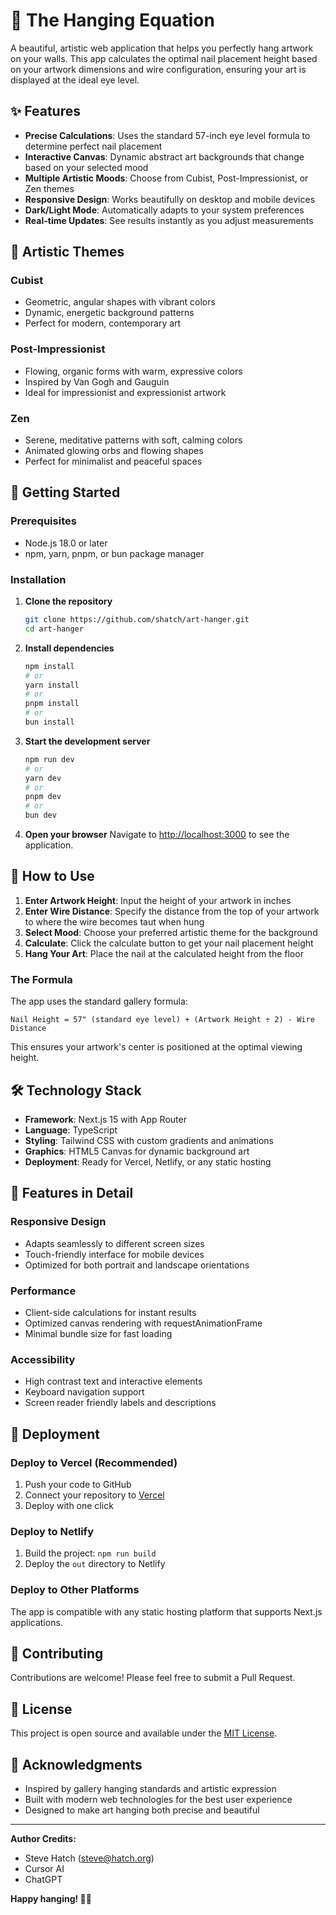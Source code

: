 # 🎯 The Hanging Equation

A beautiful, artistic web application that helps you perfectly hang artwork on your walls. This app calculates the optimal nail placement height based on your artwork dimensions and wire configuration, ensuring your art is displayed at the ideal eye level.

## ✨ Features

- **Precise Calculations**: Uses the standard 57-inch eye level formula to determine perfect nail placement
- **Interactive Canvas**: Dynamic abstract art backgrounds that change based on your selected mood
- **Multiple Artistic Moods**: Choose from Cubist, Post-Impressionist, or Zen themes
- **Responsive Design**: Works beautifully on desktop and mobile devices
- **Dark/Light Mode**: Automatically adapts to your system preferences
- **Real-time Updates**: See results instantly as you adjust measurements

## 🎨 Artistic Themes

### Cubist
- Geometric, angular shapes with vibrant colors
- Dynamic, energetic background patterns
- Perfect for modern, contemporary art

### Post-Impressionist
- Flowing, organic forms with warm, expressive colors
- Inspired by Van Gogh and Gauguin
- Ideal for impressionist and expressionist artwork

### Zen
- Serene, meditative patterns with soft, calming colors
- Animated glowing orbs and flowing shapes
- Perfect for minimalist and peaceful spaces

## 🚀 Getting Started

### Prerequisites

- Node.js 18.0 or later
- npm, yarn, pnpm, or bun package manager

### Installation

1. **Clone the repository**
   ```bash
   git clone https://github.com/shatch/art-hanger.git
   cd art-hanger
   ```

2. **Install dependencies**
   ```bash
   npm install
   # or
   yarn install
   # or
   pnpm install
   # or
   bun install
   ```

3. **Start the development server**
   ```bash
   npm run dev
   # or
   yarn dev
   # or
   pnpm dev
   # or
   bun dev
   ```

4. **Open your browser**
   Navigate to [http://localhost:3000](http://localhost:3000) to see the application.

## 📐 How to Use

1. **Enter Artwork Height**: Input the height of your artwork in inches
2. **Enter Wire Distance**: Specify the distance from the top of your artwork to where the wire becomes taut when hung
3. **Select Mood**: Choose your preferred artistic theme for the background
4. **Calculate**: Click the calculate button to get your nail placement height
5. **Hang Your Art**: Place the nail at the calculated height from the floor

### The Formula

The app uses the standard gallery formula:
```
Nail Height = 57" (standard eye level) + (Artwork Height ÷ 2) - Wire Distance
```

This ensures your artwork's center is positioned at the optimal viewing height.

## 🛠️ Technology Stack

- **Framework**: Next.js 15 with App Router
- **Language**: TypeScript
- **Styling**: Tailwind CSS with custom gradients and animations
- **Graphics**: HTML5 Canvas for dynamic background art
- **Deployment**: Ready for Vercel, Netlify, or any static hosting

## 🎯 Features in Detail

### Responsive Design
- Adapts seamlessly to different screen sizes
- Touch-friendly interface for mobile devices
- Optimized for both portrait and landscape orientations

### Performance
- Client-side calculations for instant results
- Optimized canvas rendering with requestAnimationFrame
- Minimal bundle size for fast loading

### Accessibility
- High contrast text and interactive elements
- Keyboard navigation support
- Screen reader friendly labels and descriptions

## 🚀 Deployment

### Deploy to Vercel (Recommended)

1. Push your code to GitHub
2. Connect your repository to [Vercel](https://vercel.com)
3. Deploy with one click

### Deploy to Netlify

1. Build the project: `npm run build`
2. Deploy the `out` directory to Netlify

### Deploy to Other Platforms

The app is compatible with any static hosting platform that supports Next.js applications.

## 🤝 Contributing

Contributions are welcome! Please feel free to submit a Pull Request.

## 📄 License

This project is open source and available under the [MIT License](LICENSE).

## 🙏 Acknowledgments

- Inspired by gallery hanging standards and artistic expression
- Built with modern web technologies for the best user experience
- Designed to make art hanging both precise and beautiful

---

**Author Credits:**
- Steve Hatch ([steve@hatch.org](mailto:steve@hatch.org))
- Cursor AI
- ChatGPT

**Happy hanging! 🎨📌**
